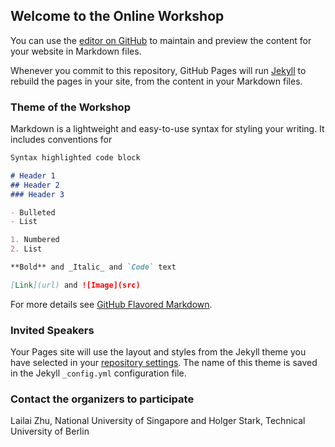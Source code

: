 ## Welcome to the Online Workshop

You can use the [editor on GitHub](https://github.com/swim-AI/swim-AI.github.io/edit/main/index.md) to maintain and preview the content for your website in Markdown files.

Whenever you commit to this repository, GitHub Pages will run [Jekyll](https://jekyllrb.com/) to rebuild the pages in your site, from the content in your Markdown files.

### Theme of the Workshop

Markdown is a lightweight and easy-to-use syntax for styling your writing. It includes conventions for

```markdown
Syntax highlighted code block

# Header 1
## Header 2
### Header 3

- Bulleted
- List

1. Numbered
2. List

**Bold** and _Italic_ and `Code` text

[Link](url) and ![Image](src)
```

For more details see [GitHub Flavored Markdown](https://guides.github.com/features/mastering-markdown/).

### Invited Speakers

Your Pages site will use the layout and styles from the Jekyll theme you have selected in your [repository settings](https://github.com/swim-AI/swim-AI.github.io/settings/pages). The name of this theme is saved in the Jekyll `_config.yml` configuration file.

### Contact the organizers to participate

Lailai Zhu, National University of Singapore and Holger Stark, Technical University of Berlin
